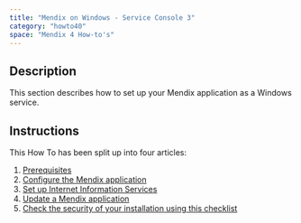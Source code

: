 ```yaml
---
title: "Mendix on Windows - Service Console 3"
category: "howto40"
space: "Mendix 4 How-to's"
---
```

## Description

This section describes how to set up your Mendix application as a Windows service.

## Instructions

This How To has been split up into four articles:

1.  [Prerequisites](prerequisites)
2.  [Configure the Mendix application](configure-the-mendix-application)
3.  [Set up Internet Information Services](set-up-internet-information-services)
4.  [Update a Mendix application](update-a-mendix-application)
5.  [Check the security of your installation using this checklist](security-checklist-for-your-on-premise-installation)

